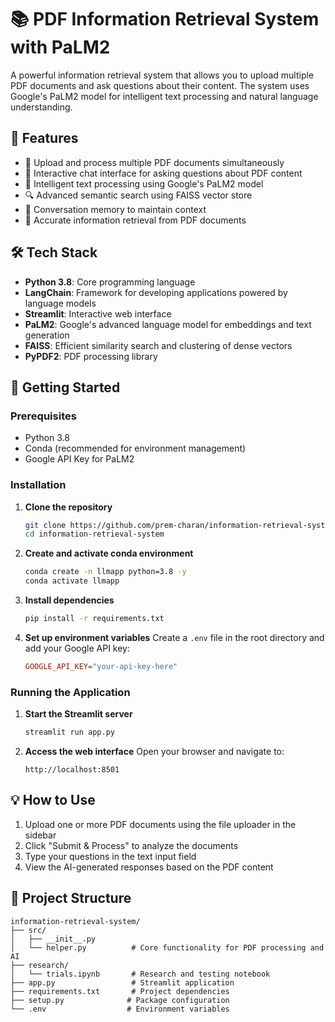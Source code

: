 # 📚 PDF Information Retrieval System with PaLM2

A powerful information retrieval system that allows you to upload multiple PDF documents and ask questions about their content. The system uses Google's PaLM2 model for intelligent text processing and natural language understanding.

## 🌟 Features

- 📄 Upload and process multiple PDF documents simultaneously
- 💬 Interactive chat interface for asking questions about PDF content
- 🧠 Intelligent text processing using Google's PaLM2 model
- 🔍 Advanced semantic search using FAISS vector store
- 💾 Conversation memory to maintain context
- 🎯 Accurate information retrieval from PDF documents

## 🛠️ Tech Stack

- **Python 3.8**: Core programming language
- **LangChain**: Framework for developing applications powered by language models
- **Streamlit**: Interactive web interface
- **PaLM2**: Google's advanced language model for embeddings and text generation
- **FAISS**: Efficient similarity search and clustering of dense vectors
- **PyPDF2**: PDF processing library

## 🚀 Getting Started

### Prerequisites

- Python 3.8
- Conda (recommended for environment management)
- Google API Key for PaLM2

### Installation

1. **Clone the repository**
   ```bash
   git clone https://github.com/prem-charan/information-retrieval-system-using-PaLM2.git
   cd information-retrieval-system
   ```

2. **Create and activate conda environment**
   ```bash
   conda create -n llmapp python=3.8 -y
   conda activate llmapp
   ```

3. **Install dependencies**
   ```bash
   pip install -r requirements.txt
   ```

4. **Set up environment variables**
   Create a `.env` file in the root directory and add your Google API key:
   ```ini
   GOOGLE_API_KEY="your-api-key-here"
   ```

### Running the Application

1. **Start the Streamlit server**
   ```bash
   streamlit run app.py
   ```

2. **Access the web interface**
   Open your browser and navigate to:
   ```
   http://localhost:8501
   ```

## 💡 How to Use

1. Upload one or more PDF documents using the file uploader in the sidebar
2. Click "Submit & Process" to analyze the documents
3. Type your questions in the text input field
4. View the AI-generated responses based on the PDF content

## 📝 Project Structure

```
information-retrieval-system/
├── src/
│   ├── __init__.py
│   └── helper.py          # Core functionality for PDF processing and AI
├── research/
│   └── trials.ipynb       # Research and testing notebook
├── app.py                 # Streamlit application
├── requirements.txt       # Project dependencies
├── setup.py              # Package configuration
└── .env                  # Environment variables
```
